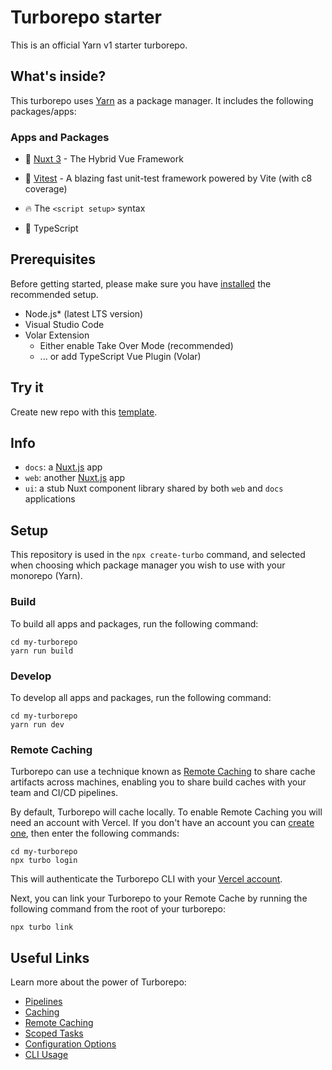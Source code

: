 # Turborepo starter

This is an official Yarn v1 starter turborepo.

## What's inside?

This turborepo uses [Yarn](https://classic.yarnpkg.com/lang/en/) as a package manager. It includes the following packages/apps:

### Apps and Packages


- 💚 [Nuxt 3](https://v3.nuxtjs.org) - The Hybrid Vue Framework

- 📝 [Vitest](https://vitest.dev/) - A blazing fast unit-test framework powered by Vite (with c8 coverage)

- 🔥 The `<script setup>` syntax

- 🦾 TypeScript

## Prerequisites

Before getting started, please make sure you have [installed](https://v3.nuxtjs.org/getting-started/quick-start#prerequisites) the recommended setup.

- Node.js\* (latest LTS version)
- Visual Studio Code
- Volar Extension
  - Either enable Take Over Mode (recommended)
  - ... or add TypeScript Vue Plugin (Volar)

## Try it

Create new repo with this [template](https://github.com/nejckorosec/nuxt-3-simple-boilerplate/generate).

## Info

- `docs`: a [Nuxt.js](https://v3.nuxtjs.org) app
- `web`: another [Nuxt.js](https://v3.nuxtjs.org) app
- `ui`: a stub Nuxt component library shared by both `web` and `docs` applications

## Setup

This repository is used in the `npx create-turbo` command, and selected when choosing which package manager you wish to use with your monorepo (Yarn).

### Build

To build all apps and packages, run the following command:

```
cd my-turborepo
yarn run build
```

### Develop

To develop all apps and packages, run the following command:

```
cd my-turborepo
yarn run dev
```

### Remote Caching

Turborepo can use a technique known as [Remote Caching](https://turborepo.org/docs/core-concepts/remote-caching) to share cache artifacts across machines, enabling you to share build caches with your team and CI/CD pipelines.

By default, Turborepo will cache locally. To enable Remote Caching you will need an account with Vercel. If you don't have an account you can [create one](https://vercel.com/signup), then enter the following commands:

```
cd my-turborepo
npx turbo login
```

This will authenticate the Turborepo CLI with your [Vercel account](https://vercel.com/docs/concepts/personal-accounts/overview).

Next, you can link your Turborepo to your Remote Cache by running the following command from the root of your turborepo:

```
npx turbo link
```

## Useful Links

Learn more about the power of Turborepo:

- [Pipelines](https://turborepo.org/docs/core-concepts/pipelines)
- [Caching](https://turborepo.org/docs/core-concepts/caching)
- [Remote Caching](https://turborepo.org/docs/core-concepts/remote-caching)
- [Scoped Tasks](https://turborepo.org/docs/core-concepts/scopes)
- [Configuration Options](https://turborepo.org/docs/reference/configuration)
- [CLI Usage](https://turborepo.org/docs/reference/command-line-reference)
